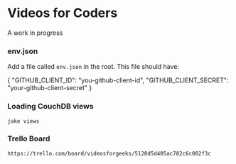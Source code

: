Videos for Coders
=================

A work in progress

### env.json

Add a file called `env.json` in the root. This file should have:

{
	"GITHUB_CLIENT_ID": "you-github-client-id",
	"GITHUB_CLIENT_SECRET": "your-github-client-secret"
}

### Loading CouchDB views

	jake views

### Trello Board

	https://trello.com/board/videosforgeeks/5120d5d405ac782c6c002f3c

